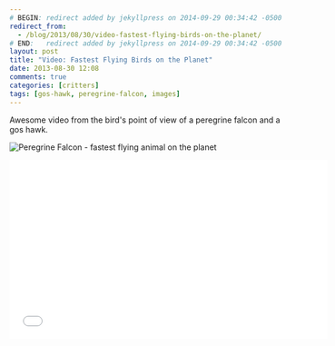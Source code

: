 ```yaml
---
# BEGIN: redirect added by jekyllpress on 2014-09-29 00:34:42 -0500
redirect_from:
  - /blog/2013/08/30/video-fastest-flying-birds-on-the-planet/
# END:   redirect added by jekyllpress on 2014-09-29 00:34:42 -0500
layout: post
title: "Video: Fastest Flying Birds on the Planet"
date: 2013-08-30 12:08
comments: true
categories: [critters]
tags: [gos-hawk, peregrine-falcon, images]
---
```

Awesome video from the bird's point of view of a peregrine falcon and a gos hawk.

![Peregrine Falcon - fastest flying animal on the planet](/images/fastest-flying-animals-on-the-planet.png "From BBC Animal Camera") 

<iframe width="560" height="315" src="//www.youtube.com/embed/p-_RHRAzUHM?rel=0" frameborder="0" allowfullscreen></iframe>

